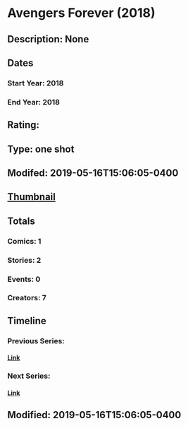 # Avengers Forever (2018)
## Description: None
## Dates
### Start Year: 2018
### End Year: 2018
## Rating: 
## Type: one shot
## Modifed: 2019-05-16T15:06:05-0400
## [Thumbnail](http://i.annihil.us/u/prod/marvel/i/mg/b/40/image_not_available.jpg)
## Totals
### Comics: 1
### Stories: 2
### Events: 0
### Creators: 7
## Timeline
### Previous Series: 
#### [Link]()
### Next Series: 
#### [Link]()
## Modified: 2019-05-16T15:06:05-0400